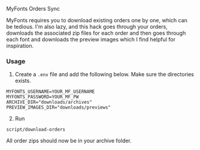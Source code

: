 MyFonts Orders Sync

MyFonts requires you to download existing orders one by one, which can be tedious. I'm also lazy, and this hack goes through your orders, downloads the associated zip files for each order and then goes through each font and downloads the preview images which I find helpful for inspiration.

### Usage

1. Create a `.env` file and add the following below. Make sure the directories exists.

```
MYFONTS_USERNAME=YOUR_MF_USERNAME
MYFONTS_PASSWORD=YOUR_MF_PW
ARCHIVE_DIR="downloads/archives"
PREVIEW_IMAGES_DIR="downloads/previews"
```

2. Run

```
script/download-orders
```

All order zips should now be in your archive folder.

